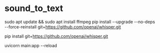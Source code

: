 # sound_to_text
sudo apt update && sudo apt install ffmpeg
pip install --upgrade --no-deps --force-reinstall git+https://github.com/openai/whisper.git

pip install git+https://github.com/openai/whisper.git


uvicorn main:app --reload


